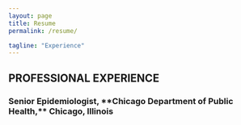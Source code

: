 ```yaml
---
layout: page
title: Resume
permalink: /resume/

tagline: "Experience"
---
```


<h2>PROFESSIONAL EXPERIENCE</h2>

<h3>Senior Epidemiologist, **Chicago Department of Public Health,** Chicago, Illinois</h3>
